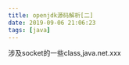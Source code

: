 ```yaml
---
title: openjdk源码解析[二]
date: 2019-09-06 21:06:23
tags: [java]
---
```


涉及socket的一些class,java.net.xxx
<!--more-->
